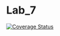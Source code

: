 # Lab_7

[![Coverage Status](https://coveralls.io/repos/github/OpenSauce-Wits/Lab_7/badge.svg?branch=main)](https://coveralls.io/github/OpenSauce-Wits/Lab_7?branch=main)
